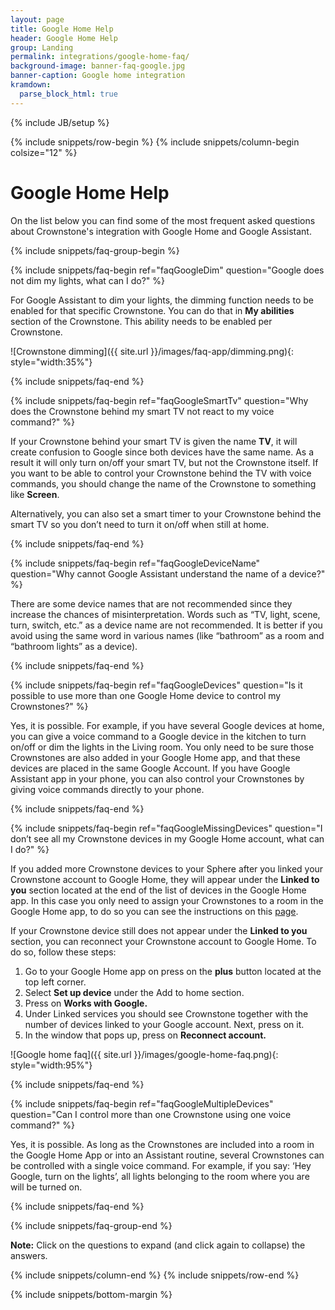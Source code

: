```yaml
---
layout: page
title: Google Home Help
header: Google Home Help
group: Landing
permalink: integrations/google-home-faq/
background-image: banner-faq-google.jpg
banner-caption: Google home integration
kramdown: 
  parse_block_html: true
---
```


{% include JB/setup %}

{% include snippets/row-begin %}
{% include snippets/column-begin colsize="12" %}

# Google Home Help

On the list below you can find some of the most frequent asked questions about Crownstone's integration with Google Home and Google Assistant.


{% include snippets/faq-group-begin %}


{% include snippets/faq-begin ref="faqGoogleDim" question="Google does not dim my lights, what can I do?" %}

For Google Assistant to dim your lights, the dimming function needs to be enabled for that specific Crownstone. You can do that in **My abilities** section of the Crownstone. This ability needs to be enabled per Crownstone.

![Crownstone dimming]({{ site.url }}/images/faq-app/dimming.png){: style="width:35%"}

{% include snippets/faq-end %}



{% include snippets/faq-begin ref="faqGoogleSmartTv" question="Why does the Crownstone behind my smart TV not react to my voice command?" %}

If your Crownstone behind your smart TV is given the name **TV**, it will create confusion to Google since both devices have the same name. As a result it will only turn on/off your smart TV, but not the Crownstone itself. If you want to be able to control your Crownstone behind the TV with voice commands, you should change the name of the Crownstone to something like **Screen**. 

Alternatively, you can also set a smart timer to your Crownstone behind the smart TV so you don’t need to turn it on/off when still at home. 

{% include snippets/faq-end %}



{% include snippets/faq-begin ref="faqGoogleDeviceName" question="Why cannot Google Assistant understand the name of a device?" %}

There are some device names that are not recommended since they increase the chances of misinterpretation. Words such as “TV, light, scene, turn, switch, etc.” as a device name are not recommended. It is better if you avoid using the same word in various names (like “bathroom” as a room and “bathroom lights” as a device).

{% include snippets/faq-end %}



{% include snippets/faq-begin ref="faqGoogleDevices" question="Is it possible to use more than one Google Home device to control my Crownstones?" %}

Yes, it is possible. For example, if you have several Google devices at home, you can give a voice command to a Google device in the kitchen to turn on/off or dim the lights in the Living room. You only need to be sure those Crownstones are also added in your Google Home app, and that these devices are placed in the same Google Account. If you have Google Assistant app in your phone, you can also control your Crownstones by giving voice commands directly to your phone.

{% include snippets/faq-end %}



{% include snippets/faq-begin ref="faqGoogleMissingDevices" question="I don’t see all my Crownstone devices in my Google Home account, what can I do?" %}

If you added more Crownstone devices to your Sphere after you linked your Crownstone account to Google Home, they will appear under the **Linked to you** section located at the end of the list of devices in the Google Home app. In this case you only need to assign your Crownstones to a room in the Google Home app, to do so you can see the instructions on this [page](https://crownstone.rocks/integrations/google-home/).

If your Crownstone device still does not appear under the **Linked to you** section, you can reconnect your Crownstone account to Google Home. To do so, follow these steps:
 
1. Go to your Google Home app on press on the **plus** button located at the top left corner.
2. Select **Set up device** under the Add to home section.
3. Press on **Works with Google.**
4. Under Linked services you should see Crownstone together with the number of devices linked to your Google account. Next, press on it.
5. In the window that pops up, press on **Reconnect account.**

![Google home faq]({{ site.url }}/images/google-home-faq.png){: style="width:95%"}

{% include snippets/faq-end %}



{% include snippets/faq-begin ref="faqGoogleMultipleDevices" question="Can I control more than one Crownstone using one voice command?" %}

Yes, it is possible. As long as the Crownstones are included into a room in the Google Home App or into an Assistant routine, several Crownstones can be controlled with a single voice command. For example, if you say: ‘Hey Google, turn on the lights’, all lights belonging to the room where you are will be turned on. 

{% include snippets/faq-end %}



{% include snippets/faq-group-end %}



**Note:** Click on the questions to expand (and click again to collapse) the answers.

{% include snippets/column-end %}
{% include snippets/row-end %}


{% include snippets/bottom-margin %}


<script>
window.onload = function() {
    var hash = window.location.hash; 
    if(hash !== " ") {
        var id = hash.substr(1);
        document.getElementById(id.concat('+')).classList.add("show");
        document.getElementById(id).scrollIntoView();
    }
};

function updateHash(new_hash){
    var hash = "#" + new_hash.slice(0, -1);
    window.history.pushState("", "", hash);
}
</script>